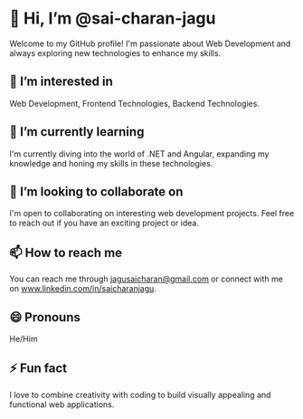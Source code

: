 # 👋 Hi, I’m @sai-charan-jagu
Welcome to my GitHub profile! I'm passionate about Web Development and always exploring new technologies to enhance my skills.

## 👀 I’m interested in
Web Development, Frontend Technologies, Backend Technologies.

## 🌱 I’m currently learning
I'm currently diving into the world of .NET and Angular, expanding my knowledge and honing my skills in these technologies.

## 💞️ I’m looking to collaborate on
I'm open to collaborating on interesting web development projects. Feel free to reach out if you have an exciting project or idea.

## 📫 How to reach me
You can reach me through jagusaicharan@gmail.com or connect with me on www.linkedin.com/in/saicharanjagu.

## 😄 Pronouns
He/Him

## ⚡ Fun fact
I love to combine creativity with coding to build visually appealing and functional web applications.

